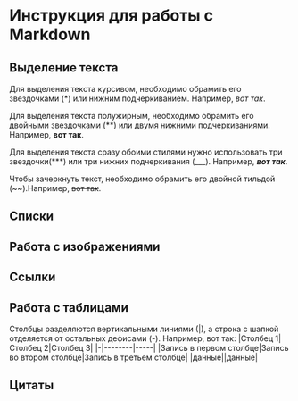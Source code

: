 # Инструкция для работы с Markdown

## Выделение текста

Для выделения текста курсивом, необходимо обрамить его звездочками (*) или нижним подчеркиванием. Например, *вот так*.

Для выделения текста полужирным, необходимо обрамить его двойными звездочками (**) или двумя нижними подчеркиваниями. Например, **вот так**.

Для выделения текста сразу обоими стилями нужно использовать три звездочки(***) или три нижних подчеркивания (___). Например, ***вот так***.

Чтобы зачеркнуть текст, необходимо обрамить его двойной тильдой (~~).Например, ~~вот так~~.
## Списки

## Работа с изображениями

## Ссылки

## Работа с таблицами
Столбцы разделяются вертикальными линиями (|), а строка с шапкой отделяется от остальных дефисами (-). Например, вот так:
|Столбец 1|Столбец 2|Столбец 3|
|-|--------|-----|
|Запись в первом столбце|Запись во втором столбце|Запись в третьем столбце|
|данные||данные|
## Цитаты
